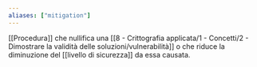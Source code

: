 ```yaml
---
aliases: ["mitigation"]
---
```


[[Procedura]] che nullifica una [[8 - Crittografia applicata/1 - Concetti/2 - Dimostrare la validità delle soluzioni/vulnerabilità]] o che riduce la diminuzione del [[livello di sicurezza]] da essa causata.